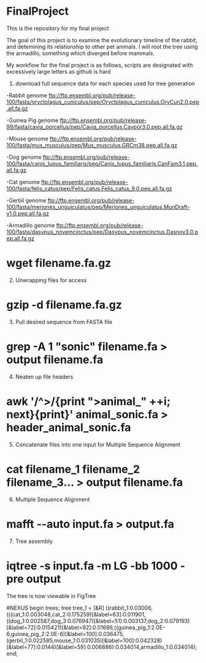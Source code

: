 # FinalProject
This is the repository for my final project

The goal of this project is to examine the evolutionary timeline of the rabbit, and detemining its relationship to other pet animals. I will root the tree using the armadillo, something which diverged before mammals.

My workflow for the final project is as follows, scripts are designated with excessively large letters as github is hard

1. download full sequence data for each species used for tree generation

  -Rabbit genome
ftp://ftp.ensembl.org/pub/release-100/fasta/oryctolagus_cuniculus/pep/Oryctolagus_cuniculus.OryCun2.0.pep.all.fa.gz

-Guinea Pig genome 
ftp://ftp.ensembl.org/pub/release-99/fasta/cavia_porcellus/pep/Cavia_porcellus.Cavpor3.0.pep.all.fa.gz

-Mouse genome 
ftp://ftp.ensembl.org/pub/release-100/fasta/mus_musculus/pep/Mus_musculus.GRCm38.pep.all.fa.gz

-Dog genome
ftp://ftp.ensembl.org/pub/release-100/fasta/canis_lupus_familiaris/pep/Canis_lupus_familiaris.CanFam3.1.pep.all.fa.gz

-Cat genome
ftp://ftp.ensembl.org/pub/release-100/fasta/felis_catus/pep/Felis_catus.Felis_catus_9.0.pep.all.fa.gz 

-Gerbil genome
ftp://ftp.ensembl.org/pub/release-100/fasta/meriones_unguiculatus/pep/Meriones_unguiculatus.MunDraft-v1.0.pep.all.fa.gz

-Armadillo genome
ftp://ftp.ensembl.org/pub/release-100/fasta/dasypus_novemcinctus/pep/Dasypus_novemcinctus.Dasnov3.0.pep.all.fa.gz

# wget filename.fa.gz

2. Unwrapping files for access

# gzip -d filename.fa.gz

3. Pull desired sequence from FASTA file

# grep -A 1 "sonic" filename.fa > output filename.fa

4. Neaten up file headers

# awk '/^>/{print ">animal_" ++i; next}{print}' animal_sonic.fa > header_animal_sonic.fa  

5. Concatenate files into one input for Multiple Sequence Alignment

# cat filename_1 filename_2 filename_3... > output filename.fa

6. Multiple Sequence Alignment

# mafft --auto input.fa > output.fa

7. Tree assembly

# iqtree -s input.fa -m LG -bb 1000 -pre output

The tree is now viewable in FigTree

#NEXUS
begin trees;
	tree tree_1 = [&R] ((rabbit_1:0.03006,(((cat_1:0.003048,cat_2:0.175259)[&label=63]:0.011901,((dog_1:0.002587,dog_3:0.076947)[&label=51]:0.003137,dog_2:0.079193)[&label=72]:0.015421)[&label=92]:0.01686,((guinea_pig_1:2.0E-6,guinea_pig_2:2.0E-6)[&label=100]:0.036475,(gerbil_1:0.022585,mouse_1:0.031035)[&label=100]:0.042328)[&label=77]:0.0144)[&label=59]:0.006886):0.034014,armadillo_1:0.034014);
end;

